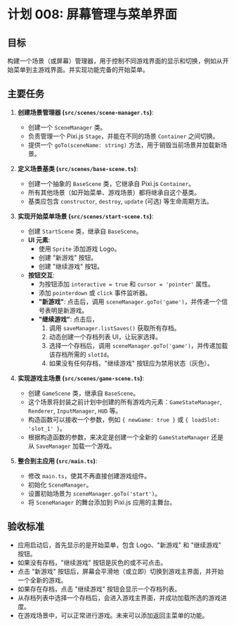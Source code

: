 # 计划 008: 屏幕管理与菜单界面

## 目标

构建一个场景（或屏幕）管理器，用于控制不同游戏界面的显示和切换，例如从开始菜单到主游戏界面。并实现功能完备的开始菜单。

## 主要任务

1.  **创建场景管理器 (`src/scenes/scene-manager.ts`)**:
    - 创建一个 `SceneManager` 类。
    - 负责管理一个 Pixi.js `Stage`，并能在不同的场景 `Container` 之间切换。
    - 提供一个 `goTo(sceneName: string)` 方法，用于销毁当前场景并加载新场景。

2.  **定义场景基类 (`src/scenes/base-scene.ts`)**:
    - 创建一个抽象的 `BaseScene` 类，它继承自 Pixi.js `Container`。
    - 所有其他场景（如开始菜单、游戏场景）都将继承自这个基类。
    - 基类应包含 `constructor`, `destroy`, `update` (可选) 等生命周期方法。

3.  **实现开始菜单场景 (`src/scenes/start-scene.ts`)**:
    - 创建 `StartScene` 类，继承自 `BaseScene`。
    - **UI 元素**:
        - 使用 `Sprite` 添加游戏 Logo。
        - 创建 "新游戏" 按钮。
        - 创建 "继续游戏" 按钮。
    - **按钮交互**:
        - 为按钮添加 `interactive = true` 和 `cursor = 'pointer'` 属性。
        - 添加 `pointerdown` 或 `click` 事件监听器。
        - **"新游戏"**: 点击后，调用 `sceneManager.goTo('game')`，并传递一个信号表明是新游戏。
        - **"继续游戏"**: 点击后，
            1.  调用 `saveManager.listSaves()` 获取所有存档。
            2.  动态创建一个存档列表 UI，让玩家选择。
            3.  选择一个存档后，调用 `sceneManager.goTo('game')`，并传递加载该存档所需的 `slotId`。
            4.  如果没有任何存档，"继续游戏" 按钮应为禁用状态（灰色）。

4.  **实现游戏主场景 (`src/scenes/game-scene.ts`)**:
    - 创建 `GameScene` 类，继承自 `BaseScene`。
    - 这个场景将封装之前计划中创建的所有游戏内元素：`GameStateManager`, `Renderer`, `InputManager`, `HUD` 等。
    - 构造函数可以接收一个参数，例如 `{ newGame: true }` 或 `{ loadSlot: 'slot_1' }`。
    - 根据构造函数的参数，来决定是创建一个全新的 `GameStateManager` 还是从 `SaveManager` 加载一个游戏。

5.  **整合到主应用 (`src/main.ts`)**:
    - 修改 `main.ts`，使其不再直接创建游戏组件。
    - 初始化 `SceneManager`。
    - 设置初始场景为 `sceneManager.goTo('start')`。
    - 将 `SceneManager` 的舞台添加到 Pixi.js 应用的主舞台。

## 验收标准

- 应用启动后，首先显示的是开始菜单，包含 Logo、"新游戏" 和 "继续游戏" 按钮。
- 如果没有存档，"继续游戏" 按钮是灰色的或不可点击。
- 点击 "新游戏" 按钮后，屏幕会平滑地（或立即）切换到游戏主界面，并开始一个全新的游戏。
- 如果存在存档，点击 "继续游戏" 按钮会显示一个存档列表。
- 从存档列表中选择一个存档后，会进入游戏主界面，并成功加载所选的游戏进度。
- 在游戏场景中，可以正常进行游戏。未来可以添加返回主菜单的功能。
